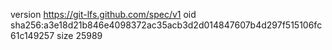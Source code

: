 version https://git-lfs.github.com/spec/v1
oid sha256:a3e18d21b846e4098372ac35acb3d2d014847607b4d297f515106fc61c149257
size 25989
